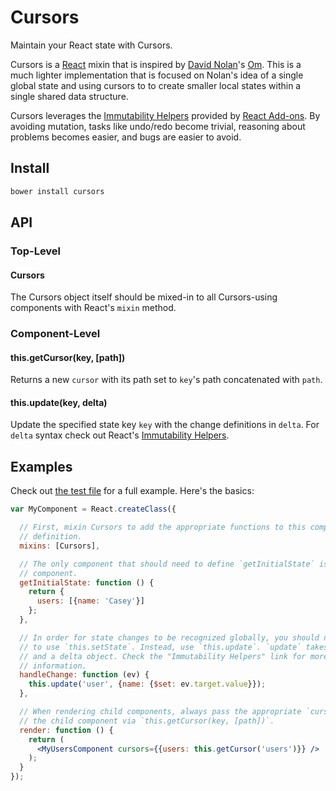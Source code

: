 # Cursors

Maintain your React state with Cursors.

Cursors is a [React] mixin that is inspired by [David Nolan]'s [Om]. This is a
much lighter implementation that is focused on Nolan's idea of a single global
state and using cursors to to create smaller local states within a single shared
data structure.

Cursors leverages the [Immutability Helpers] provided by [React Add-ons]. By
avoiding mutation, tasks like undo/redo become trivial, reasoning about problems
becomes easier, and bugs are easier to avoid.

## Install

```bash
bower install cursors
```

## API

### Top-Level

#### Cursors

The Cursors object itself should be mixed-in to all Cursors-using components with React's `mixin` method.

### Component-Level

#### this.getCursor(key, [path])

Returns a new `cursor` with its path set to `key`'s path concatenated with
`path`.

#### this.update(key, delta)

Update the specified state key `key` with the change definitions in `delta`. For
`delta` syntax check out React's [Immutability Helpers].

## Examples

Check out [the test file](https://caseywebdev.github.io/cursors/test.html) for a
full example. Here's the basics:

```jsx
var MyComponent = React.createClass({

  // First, mixin Cursors to add the appropriate functions to this component
  // definition.
  mixins: [Cursors],

  // The only component that should need to define `getInitialState` is the root
  // component.
  getInitialState: function () {
    return {
      users: [{name: 'Casey'}]
    };
  },

  // In order for state changes to be recognized globally, you should never need
  // to use `this.setState`. Instead, use `this.update`. `update` takes a key
  // and a delta object. Check the "Immutability Helpers" link for more
  // information.
  handleChange: function (ev) {
    this.update('user', {name: {$set: ev.target.value}});
  },

  // When rendering child components, always pass the appropriate `cursor` for
  // the child component via `this.getCursor(key, [path])`.
  render: function () {
    return (
      <MyUsersComponent cursors={{users: this.getCursor('users')}} />
    );
  }
});
```

[React]: https://github.com/facebook/react
[David Nolan]: https://github.com/swannodette
[Om]: https://github.com/swannodette/om
[Immutability Helpers]: http://facebook.github.io/react/docs/update.html
[React Add-ons]: http://facebook.github.io/react/docs/addons.html
